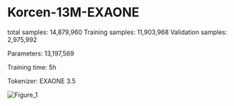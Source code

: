 # Korcen-13M-EXAONE

total samples: 14,879,960
Training samples: 11,903,968
Validation samples: 2,975,992

Parameters: 13,197,569

Training time: 5h

Tokenizer: EXAONE 3.5

![Figure_1](https://github.com/user-attachments/assets/08abd495-f039-4f00-af54-d95001a1c05f)
